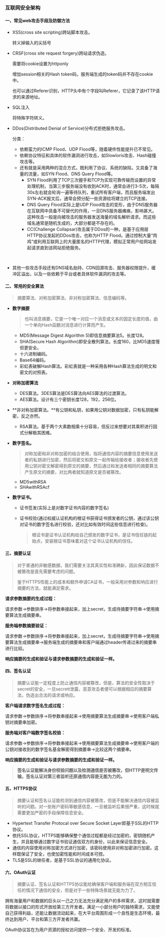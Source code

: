 ### 互联网安全架构

#### 一、常见web攻击手段及防御方法

- XSS(cross site scripting)跨站脚本攻击。

  转义掉输入的尖括号

- CRSF(cross site request forgery)跨站请求伪造。

  需要将cookie设置为httponly

  增加session相关的Hash token码，服务端生成的token码并不存在cookie中。

  也可以通过Referer识别，HTTP头中有个字段叫Referer，它记录了该HTTP请求的来源地址。

- SQL注入

  将特殊字符转义。

- DDos(Distributed Denial of Service)分布式拒绝服务攻击。

  分类：

  - 依赖蛮力的ICMP Flood、UDP Flood等，随着硬件性能提升已不常见。
  - 依赖协议特征和具体的软件漏洞进行攻击，如Slowloris攻击、Hash碰撞攻击等。
  - 还有就是采用两种的混合方式，既利用了协议、系统的缺陷，又具备了海量的流量，如SYN Flood、DNS Query Flood等。
    - SYN Flood利用了TCP三次握手和TCP为实现可靠传输而设置的异常处理机制，当第三步服务端没有收到ACK时，通常会进行3-5次，每隔30s左右就会轮询一遍等待队列，重试所有客户端，而且服务端发出SYN-ACK报文后，通常会预分配一些资源给将建立的TCP连接。
    - DNS Query Flood实际上是UDP Flood攻击的变形，由于DNS服务器在互联网中具备不可替代的作用，一旦DNS服务器瘫痪，影响甚大。这种攻击一般是向被攻击的服务器发送海量的域名解析请求。而这些域名通常是随机生成的，大部分都是不存在的。
    - CC(Challenge Collapsar)攻击属于DDos的一种，是基于应用层HTTP协议发起的DDos攻击，也称为HTTP Flood。通过控制大量“肉鸡”或利用互联网上的大量匿名的HTTP代理，模拟正常用户给网站发起请求直到该网站拒绝服务。

  ​

- 其他一些攻击手段还有DNS域名劫持、CDN回源攻击、服务器权限提升，缓冲区溢出，以及一些依赖于平台或者具体软件漏洞的攻击等。

#### 二、常用的安全算法

>摘要算法、对称加密算法、非对称加密算法、信息编码等。

- **数字摘要**

  > 也叫消息摘要，它是一个唯一对应一个消息或文本的固定长度的值，由一个单向Hash函数对消息进行计算而产生。

  - MD5(Message Digest Algorithm 5)即信息摘要算法5。长度128。
  - SHA(Secure Hash Algorithm)即安全散列算法。长度160，比MD5速度慢但更安全。
  - 十六进制编码。
  - Base64编码。
  - 彩虹表破解Hash算法。彩虹表就是一种采用各种Hash算法生成的明文和密文的对照表。

- **对称加密算法**

  - DES算法。3DES算法是DES算法向AES算法的过渡算法。
  - AES算法。设计有三个密钥长度128，192，256位。

- **非对称加密算法。**有公钥和私钥，如果用公钥对数据加密，只有私钥能解密，反之亦然。

  - RSA算法。基于两个大素数相乘十分容易，但反过来想要对其乘积进行因式分解极其困难。

- **数字签名。**

  > 对称加密和非对称加密的结合使用，指将通信内容的摘要信息使用发送者的私钥进行加密，然后将密文和原文一起传输给接收者；接收者先使用公钥对密文解密得到原文的摘要，然后通过和发送者相同的摘要算法产生原文的摘要，对比两者就知道原文是否被篡改。

  - MD5withRSA
  - SHAwithRSAcf

- **数字证书。**

  - 证书签发(实际上是对数字证书内容的数字签名)

  - 证书校验(通过权威认证机构的根证书获得证书颁发者的公钥，通过该公钥对证书的数字签名进行校验，还对比如有效时间这些信息进行检查)。

    > 根证书是证书认证机构给自己颁发的数字证书，是证书信任链的起始点，安装根证书意味着对这个证书认证机构的信任。



#### 三、摘要认证

> 对于普通的非敏感数据，我们需要关注其真实性和准确新，因此保证数据不被篡改是首先需要考虑的问题。
>
> 鉴于HTTPS性能上的成本和额外申请CA证书，一般采用对参数和响应进行摘要的方法，就能满足需求。

**请求参数摘要的生成过程：**

​	请求参数->参数排序->将参数串接起来，加上secret，生成待摘要字符串->使用摘要算法生成摘要串。

**服务端参数摘要验证：**

​	请求参数->参数排序->将参数串接起来，加上secret，生成待摘要字符串->使用摘要算法生成摘要串->服务端生成的摘要串和客户端通过header传递过来的摘要串进行比较。

**响应摘要的生成和验证与请求参数摘要的生成和验证一样。**



#### 四、签名认证

> 摘要认证能一定程度上防止通信内容被篡改，但是，算法的安全性取决于secret的安全，一旦secrett泄露，恶意攻击者便可以根据相应的摘要算法，伪造出合法的请求或响应。

**客户端请求数字签名生成过程：**

​	请求参数->参数排序->将参数串接起来->使用摘要算法生成摘要串->使用客户端私钥对摘要串加密。

**服务端对客户端数字签名校验：**

​	请求参数->参数排序->将参数串接起来->使用摘要算法生成摘要串->使用客户端的公钥对接收到的数字签名基金解密得到摘要串->比较这两个摘要串。

**响应摘要的生成和验证与请求参数摘要的生成和验证一样。**

> **签名认证能解决身份校验问题以及检测通信是否被篡改，但HTTP是明文传输，签名认证对第三者监听还原通信内容是无能为力的。**

#### 五、HTTPS协议

> 摘要认证和签名认证能检测到通信内容被篡改，但是不能解决通信内容被监听的问题。对一些账户密码等敏感信息，一旦被监听后果很严重，这时候就需要更加严密的手段保障信息安全。

- Hypertext Transfer Protocal over Secure Socket Layer即基于SSL的HTTP协议。
- 依托SSL协议，HTTPS能够确保整个通信过程都是经过加密的，密钥随机产生，并且能够通过数字证书验证通信双方的身份，以此来保证信息安全。
- 通信的内容使用对称加密方式进行加密，该密码使用非对称加密进行加密。这样既保证了安全，也使加密性能和时间成本可控。
- TLS是SSL的继任者，是基于SSL协议的通用化协议。

#### 六、OAuth认证

> 摘要认证、签名认证和HTTPS协议能给确保客户端和服务端在双方相互信任的情况下通信的安全，但是对于一些特殊场景就无能为力了。

拥有海量用户和数据的巨头以一己之力无法充分满足用户的多样需求，这时就需要将数据以接口的形式开放给第三方开发者。满足一小部分用户的独特需求，又能使自己获得利益，还能让数据流动起来，在大平台周围形成一个良性是生态环境，最终达到用户、平台和第三方开发者共赢。

OAuth协议旨在为用户资源的授权访问提供一个安全、开发的标准。